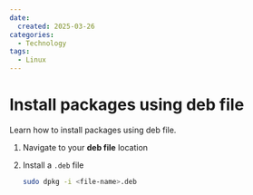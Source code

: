 ```yaml
---
date:
  created: 2025-03-26
categories:
  - Technology
tags:
  - Linux
---
```


# Install packages using deb file

Learn how to install packages using deb file.

<!-- more -->

1. Navigate to your **deb file** location

2. Install a `.deb` file
    ```bash
    sudo dpkg -i <file-name>.deb
    ```

